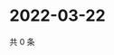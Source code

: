# 2022-03-22

共 0 条

<!-- BEGIN WEIBO -->
<!-- 最后更新时间 Tue Mar 22 2022 06:12:44 GMT+0800 (China Standard Time) -->

<!-- END WEIBO -->
